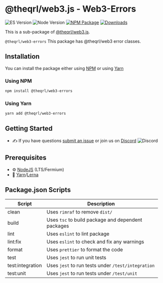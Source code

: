 # @theqrl/web3.js - Web3-Errors

![ES Version](https://img.shields.io/badge/ES-2020-yellow)
![Node Version](https://img.shields.io/badge/node-14.x-green)
[![NPM Package](https://img.shields.io/npm/v/@theqrl/web3-errors)](https://www.npmjs.com/package/@theqrl/web3-errors)
[![Downloads](https://img.shields.io/npm/dy/@theqrl/web3-errors)](https://www.npmjs.com/package/@theqrl/web3-errors)

This is a sub-package of [@theqrl/web3.js](https://github.com/theqrl/web3.js).

`@theqrl/web3-errors` This package has @theqrl/web3 error classes.

## Installation

You can install the package either using [NPM](https://www.npmjs.com/package/@theqrl/web3-errors) or using [Yarn](https://yarnpkg.com/package/@theqrl/web3-errors)

### Using NPM

```bash
npm install @theqrl/web3-errors
```

### Using Yarn

```bash
yarn add @theqrl/web3-errors
```

## Getting Started

-   :writing_hand: If you have questions [submit an issue](https://github.com/theqrl/web3.js/issues/new) or join us on [Discord](https://theqrl.org/discord)
    ![Discord](https://img.shields.io/discord/357604137204056065.svg?label=Discord&logo=discord)

## Prerequisites

-   :gear: [NodeJS](https://nodejs.org/) (LTS/Fermium)
-   :toolbox: [Yarn](https://yarnpkg.com/)/[Lerna](https://lerna.js.org/)

## Package.json Scripts

| Script           | Description                                        |
| ---------------- | -------------------------------------------------- |
| clean            | Uses `rimraf` to remove `dist/`                    |
| build            | Uses `tsc` to build package and dependent packages |
| lint             | Uses `eslint` to lint package                      |
| lint:fix         | Uses `eslint` to check and fix any warnings        |
| format           | Uses `prettier` to format the code                 |
| test             | Uses `jest` to run unit tests                      |
| test:integration | Uses `jest` to run tests under `/test/integration` |
| test:unit        | Uses `jest` to run tests under `/test/unit`        |

[docs]: https://docs.theqrl.org/
[repo]: https://github.com/web3/web3.js/tree/main/packages/web3-errors
[npm-image]: https://img.shields.io/github/package-json/v/web3/web3.js/main?filename=packages%2Fweb3-errors%2Fpackage.json
[npm-url]: https://npmjs.org/package/web3-errors
[downloads-image]: https://img.shields.io/npm/dm/web3-errors?label=npm%20downloads
